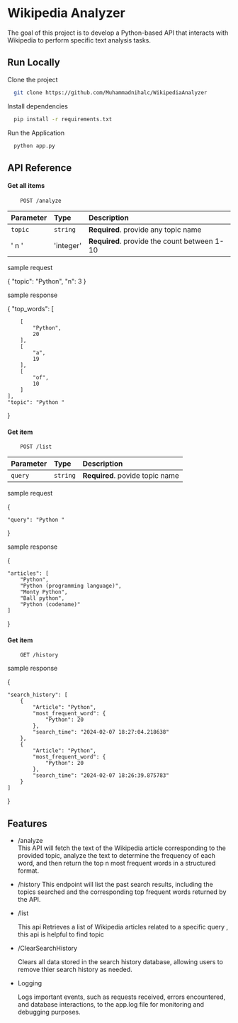
# Wikipedia Analyzer

The goal of this project is to develop a Python-based API that interacts with Wikipedia to perform specific text analysis tasks.


## Run Locally

Clone the project

```bash
  git clone https://github.com/Muhammadnihalc/WikipediaAnalyzer

```

Install dependencies

```bash
  pip install -r requirements.txt
```

Run the Application

```bash
  python app.py

```


## API Reference

#### Get all items

```http
    POST /analyze
```

| Parameter | Type     | Description                |
| :-------- | :------- | :------------------------- |
| `topic` | `string` | **Required**. provide any topic name |
 ' n '    | 'integer' | **Required**. provide the count between 1-10

 sample request 

 {
    "topic": "Python",
    "n": 3
}

 sample response 

 {
    "top_words": [

        [
            "Python",
            20
        ],
        [
            "a",
            19
        ],
        [
            "of",
            10
        ]
    ],
    "topic": "Python "
}


#### Get item

```http
    POST /list
```

| Parameter | Type     | Description                       |
| :-------- | :------- | :-------------------------------- |
| `query`      | `string` | **Required**. povide topic name |


sample request

{

    "query": "Python "

}

sample response

{

    "articles": [
        "Python",
        "Python (programming language)",
        "Monty Python",
        "Ball python",
        "Python (codename)"
    ]
}

#### Get item

```http
    GET /history
```

sample response

{
    
    "search_history": [
        {
            "Article": "Python",
            "most_frequent_word": {
                "Python": 20
            },
            "search_time": "2024-02-07 18:27:04.218638"
        },
        {
            "Article": "Python",
            "most_frequent_word": {
                "Python": 20
            },
            "search_time": "2024-02-07 18:26:39.875783"
        }
    ]
}



## Features

- /analyze  
  This API will fetch the text of the Wikipedia article corresponding to the provided topic, analyze the text to determine the frequency of each word, and then return the top n most frequent words in a structured format.
- /history 
   This endpoint will list the past search results, including the topics searched and the corresponding top frequent words returned by the API.
- /list 
  
  This api Retrieves a list of Wikipedia articles related to a specific query , this api is helpful to find topic
- /ClearSearchHistory
 
  Clears all data stored in the search history database, allowing users to remove thier search history as needed. 

- Logging

  Logs important events, such as requests received, errors encountered, and database interactions, to the app.log file for monitoring and debugging purposes.
